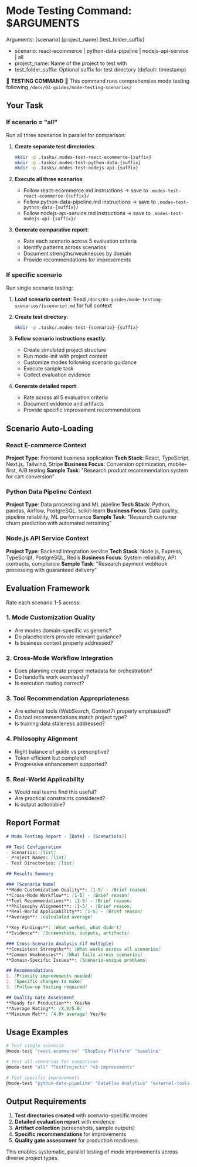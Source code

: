 # Mode Testing Command: $ARGUMENTS

Arguments: [scenario] [project_name] [test_folder_suffix]
- scenario: react-ecommerce | python-data-pipeline | nodejs-api-service | all
- project_name: Name of the project to test with
- test_folder_suffix: Optional suffix for test directory (default: timestamp)

🚨 **TESTING COMMAND** 🚨
This command runs comprehensive mode testing following `/docs/03-guides/mode-testing-scenarios/`

## Your Task

### If scenario = "all"
Run all three scenarios in parallel for comparison:

1. **Create separate test directories**:
   ```bash
   mkdir -p .tasks/.modes-test-react-ecommerce-{suffix}
   mkdir -p .tasks/.modes-test-python-data-{suffix}  
   mkdir -p .tasks/.modes-test-nodejs-api-{suffix}
   ```

2. **Execute all three scenarios**:
   - Follow react-ecommerce.md instructions → save to `.modes-test-react-ecommerce-{suffix}/`
   - Follow python-data-pipeline.md instructions → save to `.modes-test-python-data-{suffix}/`
   - Follow nodejs-api-service.md instructions → save to `.modes-test-nodejs-api-{suffix}/`

3. **Generate comparative report**:
   - Rate each scenario across 5 evaluation criteria
   - Identify patterns across scenarios
   - Document strengths/weaknesses by domain
   - Provide recommendations for improvements

### If specific scenario
Run single scenario testing:

1. **Load scenario context**:
   Read `/docs/03-guides/mode-testing-scenarios/{scenario}.md` for full context

2. **Create test directory**:
   ```bash
   mkdir -p .tasks/.modes-test-{scenario}-{suffix}
   ```

3. **Follow scenario instructions exactly**:
   - Create simulated project structure  
   - Run mode-init with project context
   - Customize modes following scenario guidance
   - Execute sample task
   - Collect evaluation evidence

4. **Generate detailed report**:
   - Rate across all 5 evaluation criteria
   - Document evidence and artifacts
   - Provide specific improvement recommendations

## Scenario Auto-Loading

### React E-commerce Context
**Project Type**: Frontend business application
**Tech Stack**: React, TypeScript, Next.js, Tailwind, Stripe
**Business Focus**: Conversion optimization, mobile-first, A/B testing
**Sample Task**: "Research product recommendation system for cart conversion"

### Python Data Pipeline Context  
**Project Type**: Data processing and ML pipeline
**Tech Stack**: Python, pandas, Airflow, PostgreSQL, scikit-learn
**Business Focus**: Data quality, pipeline reliability, ML performance
**Sample Task**: "Research customer churn prediction with automated retraining"

### Node.js API Service Context
**Project Type**: Backend integration service
**Tech Stack**: Node.js, Express, TypeScript, PostgreSQL, Redis
**Business Focus**: System reliability, API contracts, compliance
**Sample Task**: "Research payment webhook processing with guaranteed delivery"

## Evaluation Framework

Rate each scenario 1-5 across:

### 1. Mode Customization Quality
- Are modes domain-specific vs generic?
- Do placeholders provide relevant guidance?
- Is business context properly addressed?

### 2. Cross-Mode Workflow Integration  
- Does planning create proper metadata for orchestration?
- Do handoffs work seamlessly?
- Is execution routing correct?

### 3. Tool Recommendation Appropriateness
- Are external tools (WebSearch, Context7) properly emphasized?
- Do tool recommendations match project type?
- Is training data staleness addressed?

### 4. Philosophy Alignment
- Right balance of guide vs prescriptive?
- Token efficient but complete?
- Progressive enhancement supported?

### 5. Real-World Applicability
- Would real teams find this useful?
- Are practical constraints considered?
- Is output actionable?

## Report Format

```markdown
# Mode Testing Report - [Date] - [Scenario(s)]

## Test Configuration
- Scenarios: [list]
- Project Names: [list]  
- Test Directories: [list]

## Results Summary

### [Scenario Name]
**Mode Customization Quality**: [1-5] - [Brief reason]
**Cross-Mode Workflow**: [1-5] - [Brief reason] 
**Tool Recommendations**: [1-5] - [Brief reason]
**Philosophy Alignment**: [1-5] - [Brief reason]
**Real-World Applicability**: [1-5] - [Brief reason]
**Average**: [calculated average]

**Key Findings**: [What worked, what didn't]
**Evidence**: [Screenshots, outputs, artifacts]

### Cross-Scenario Analysis (if multiple)
**Consistent Strengths**: [What works across all scenarios]
**Common Weaknesses**: [What fails across scenarios] 
**Domain-Specific Issues**: [Scenario-unique problems]

## Recommendations
1. [Priority improvements needed]
2. [Specific changes to make]
3. [Follow-up testing required]

## Quality Gate Assessment
**Ready for Production**: Yes/No
**Average Rating**: [X.X/5.0]
**Minimum Met**: [4.0+ average] Yes/No
```

## Usage Examples

```bash
# Test single scenario
@mode-test "react-ecommerce" "ShopEasy Platform" "baseline"

# Test all scenarios for comparison  
@mode-test "all" "TestProjects" "v2-improvements"

# Test specific improvements
@mode-test "python-data-pipeline" "DataFlow Analytics" "external-tools-fix"
```

## Output Requirements

1. **Test directories created** with scenario-specific modes
2. **Detailed evaluation report** with evidence
3. **Artifact collection** (screenshots, sample outputs)
4. **Specific recommendations** for improvements
5. **Quality gate assessment** for production readiness

This enables systematic, parallel testing of mode improvements across diverse project types.